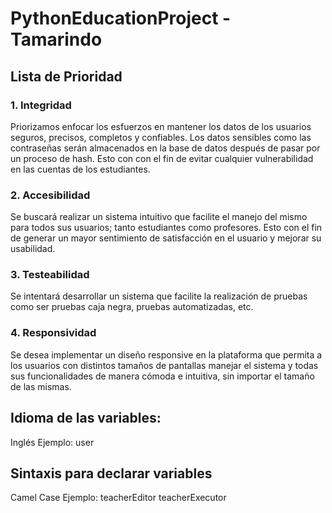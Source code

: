 ﻿# PythonEducationProject - Tamarindo

## Lista de Prioridad
### 1. Integridad
Priorizamos enfocar los esfuerzos en mantener los datos de los usuarios seguros, precisos, completos y confiables. Los datos sensibles como las contraseñas serán almacenados en la base de datos después de pasar por un proceso de hash. Esto con con el fin de evitar cualquier vulnerabilidad en las cuentas de los estudiantes.
### 2. Accesibilidad
Se buscará realizar un sistema intuitivo que facilite el manejo del mismo para todos sus usuarios; tanto estudiantes como profesores. Esto con el fin de generar un mayor sentimiento de satisfacción en el usuario y mejorar su usabilidad.
### 3. Testeabilidad
Se intentará desarrollar un sistema que facilite la realización de pruebas como ser pruebas caja negra, pruebas automatizadas, etc.
### 4. Responsividad
Se desea implementar un diseño responsive en la plataforma que permita a los usuarios con distintos tamaños de pantallas manejar el sistema y todas sus funcionalidades de manera cómoda e intuitiva, sin importar el tamaño de las mismas.

## Idioma de las variables:
Inglés
Ejemplo: user

## Sintaxis para declarar variables
Camel Case 
Ejemplo: teacherEditor
         teacherExecutor



